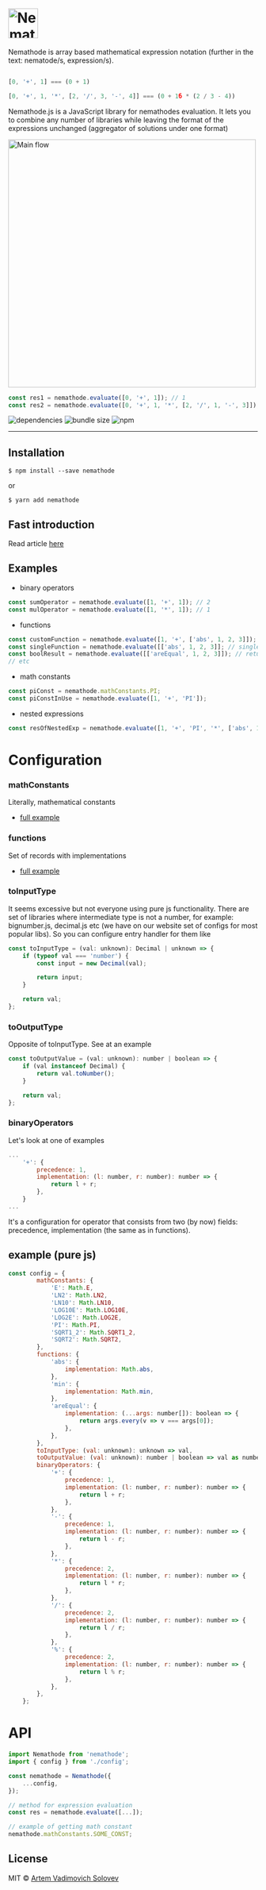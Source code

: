 # <a href='https://nemathode.org'><img src='./docs/images/logo with name (small - light).png' height='60' alt='Nemathode logo' aria-label='nemathode.org' /></a>

Nemathode is array based mathematical expression notation (further in the text: nematode/s, expression/s).

```js

[0, '+', 1] === (0 + 1)

[0, '+', 1, '*', [2, '/', 3, '-', 4]] === (0 + 1б * (2 / 3 - 4))
```

Nemathode.js is a JavaScript library for nemathodes evaluation. It lets you to combine any number of libraries while leaving the format of the expressions unchanged (aggregator of solutions under one format)

<img src='./docs/images/main flow.jpg' height='500px' alt='Main flow' aria-label='main flow schema' />

```js
const res1 = nemathode.evaluate([0, '+', 1]); // 1
const res2 = nemathode.evaluate([0, '+', 1, '*', [2, '/', 1, '-', 3]]); // -1
```


![dependencies](https://img.shields.io/badge/dependencies-0-blue?style=flat-square)
![bundle size](https://img.shields.io/badge/build--size-9kb-green?style=flat-square)
![npm](https://img.shields.io/npm/v/nemathode?style=flat-square&logo=npm)
<!-- ![npm](https://img.shields.io/npm/dm/nemathode?style=flat-square&logo=npm) -->
<!-- ![npm bundle size](https://img.shields.io/bundlephobia/min/nemathode?style=flat-square) -->


---

## Installation

```
$ npm install --save nemathode
```
or
```
$ yarn add nemathode
```

## Fast introduction

Read article [here](https://medium.com/p/7474359d8484)

## Examples

- binary operators

```js
const sumOperator = nemathode.evaluate([1, '+', 1]); // 2
const mulOperator = nemathode.evaluate([1, '*', 1]); // 1
```

- functions

```js
const customFunction = nemathode.evaluate([1, '+', ['abs', 1, 2, 3]]); //a rguments are not evaluated (future)
const singleFunction = nemathode.evaluate([['abs', 1, 2, 3]]; // single function syntax (it's not convinient, but for now it's only way)
const boolResult = nemathode.evaluate([['areEqual', 1, 2, 3]]); // returns boolean
// etc
```

- math constants
```js
const piConst = nemathode.mathConstants.PI;
const piConstInUse = nemathode.evaluate([1, '+', 'PI']);
```

- nested expressions

```js
const resOfNestedExp = nemathode.evaluate([1, '+', 'PI', '*', ['abs', 1, 2, 3], '-', [1, '+', [1, '/', 25]]]);
```

# Configuration

### mathConstants
Literally, mathematical constants

- <a href="#example-purejs">full example</a>

### functions
Set of records with implementations

- <a href="#example-purejs">full example</a>

### toInputType
It seems excessive but not everyone using pure js functionality. There are set of libraries where intermediate type is not a number, for example: bignumber.js, decimal.js etc (we have on our website set of configs for most popular libs). So you can configure entry handler for them like

```js
const toInputType = (val: unknown): Decimal | unknown => {
	if (typeof val === 'number') {
		const input = new Decimal(val);

		return input;
	}

	return val;
};
```

### toOutputType
Opposite of toInputType. See at an example

```js
const toOutputValue = (val: unknown): number | boolean => {
	if (val instanceof Decimal) {
		return val.toNumber();
	}

	return val;
};
```

### binaryOperators
Let's look at one of examples

```js
...
    '+': {
        precedence: 1,
        implementation: (l: number, r: number): number => {
            return l + r;
        },
    }
...
```
It's a configuration for operator that consists from two (by now) fields: precedence, implementation (the same as in functions).

## example (pure js)
```js
const config = {
		mathConstants: {
			'E': Math.E,
			'LN2': Math.LN2,
			'LN10': Math.LN10,
			'LOG10E': Math.LOG10E,
			'LOG2E': Math.LOG2E,
			'PI': Math.PI,
			'SQRT1_2': Math.SQRT1_2,
			'SQRT2': Math.SQRT2,
		},
		functions: {
			'abs': {
				implementation: Math.abs,
			},
			'min': {
				implementation: Math.min,
			},
			'areEqual': {
				implementation: (...args: number[]): boolean => {
					return args.every(v => v === args[0]);
				},
			},
		},
		toInputType: (val: unknown): unknown => val,
		toOutputValue: (val: unknown): number | boolean => val as number | boolean,
		binaryOperators: {
			'+': {
				precedence: 1,
				implementation: (l: number, r: number): number => {
					return l + r;
				},
			},
			'-': {
				precedence: 1,
				implementation: (l: number, r: number): number => {
					return l - r;
				},
			},
			'*': {
				precedence: 2,
				implementation: (l: number, r: number): number => {
					return l * r;
				},
			},
			'/': {
				precedence: 2,
				implementation: (l: number, r: number): number => {
					return l / r;
				},
			},
			'%': {
				precedence: 2,
				implementation: (l: number, r: number): number => {
					return l % r;
				},
			},
		},
	};
```

# API

```js
import Nemathode from 'nemathode';
import { config } from './config';

const nemathode = Nemathode({
    ...config,
});

// method for expression evaluation
const res = nemathode.evaluate([...]);

// example of getting math constant
nemathode.mathConstants.SOME_CONST;
```

## License

MIT © [Artem Vadimovich Solovev](http://www.artemsolovev.com/)